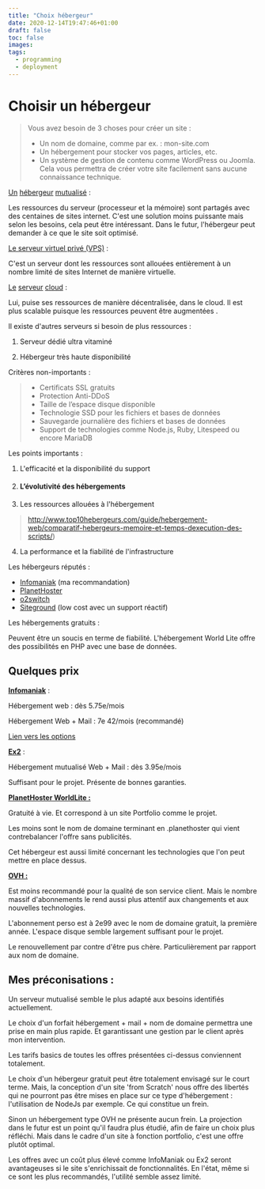 ```yaml
---
title: "Choix hébergeur"
date: 2020-12-14T19:47:46+01:00
draft: false
toc: false
images:
tags: 
  - programming
  - deployment	
---
```



# Choisir un hébergeur

> Vous avez besoin de 3 choses pour créer un site :
>
> - Un nom de domaine, comme par ex. : mon-site.com
> - Un hébergement pour stocker vos pages, articles, etc.
> - Un système de gestion de contenu comme WordPress ou Joomla. Cela vous permettra de créer votre site facilement sans aucune connaissance technique.

<u>Un</u> <u>hébergeur</u> <u>mutualisé</u> : 

Les ressources du serveur (processeur et la mémoire) sont partagés avec des centaines de sites internet. C'est une solution moins puissante mais selon les besoins, cela peut être intéressant. Dans le futur, l'hébergeur peut demander à ce que le site soit optimisé. 

<u>Le serveur virtuel privé (VPS)</u> : 

C'est un serveur dont les ressources sont allouées entièrement à un nombre limité de sites Internet de manière virtuelle.

<u> Le</u> <u>serveur</u> <u>cloud</u> : 

Lui, puise ses ressources de manière décentralisée, dans le cloud. Il est plus scalable puisque les ressources peuvent être augmentées . 

Il existe d'autres serveurs si besoin de plus ressources : 

1. Serveur dédié ultra vitaminé

2. Hébergeur très haute disponibilité

   

Critères non-importants : 

> - Certificats SSL gratuits
> - Protection Anti-DDoS
> - Taille de l’espace disque disponible
> - Technologie SSD pour les fichiers et bases de données
> - Sauvegarde journalière des fichiers et bases de données
> - Support de technologies comme Node.js, Ruby, Litespeed ou encore MariaDB

Les points importants : 

1. L'efficacité et la disponibilité du support

2. #### L’évolutivité des hébergements

3. Les ressources allouées à l'hébergement

   

> http://www.top10hebergeurs.com/guide/hebergement-web/comparatif-hebergeurs-memoire-et-temps-dexecution-des-scripts/)

4. La performance et la fiabilité de l'infrastructure

Les hébergeurs réputés : 

- [Infomaniak](https://www.infomaniak.com/fr/hebergement/toutes-nos-offres?utm_term=59f74db3bfdd5) (ma recommandation)
- [PlanetHoster](https://www.planethoster.com/goph-0b4686a59179da9)
- [o2switch](https://www.o2switch.fr/)
- [Siteground](https://www.siteground.com/web-hosting.htm?afcode=7705f57009485f050dd8e1cbdec4b8e2) (low cost avec un support réactif)

Les hébergements gratuits : 

Peuvent être un soucis en terme de fiabilité. L'hébergement World Lite offre des possibilités en PHP avec une base de données. 

## Quelques prix 

<u>**Infomaniak**</u> :

Hébergement web : dès 5.75e/mois 

Hébergement Web + Mail : 7e 42/mois (recommandé)

[Lien vers les options](https://www.infomaniak.com/fr/hebergement/web-et-mail/hebergement-web-et-mail)

<u>**Ex2**</u> :

Hébergement mutualisé Web + Mail : dès 3.95e/mois 

Suffisant pour le projet. Présente de bonnes garanties. 

**<u>PlanetHoster WorldLite :</u>**

Gratuité à vie. Et correspond à un site Portfolio comme le projet. 

Les moins sont le nom de domaine terminant en .planethoster qui vient contrebalancer l'offre sans publicités.

Cet hébergeur est aussi limité concernant les technologies que l'on peut mettre en place dessus. 

**<u>OVH :</u>**

Est moins recommandé pour la qualité de son service client. Mais le nombre massif d'abonnements le rend aussi plus attentif aux changements et aux nouvelles technologies. 

L'abonnement perso est à 2e99 avec le nom de domaine gratuit, la première année. L'espace disque semble largement suffisant pour le projet. 

Le renouvellement par contre d'être pus chère. Particulièrement par rapport aux nom de domaine.

## Mes préconisations : 

Un serveur mutualisé semble le plus adapté aux besoins identifiés actuellement. 

Le choix d'un forfait hébergement + mail + nom de domaine permettra une prise en main plus rapide. Et garantissant une gestion par le client après mon intervention. 

Les tarifs basics de toutes les offres présentées ci-dessus conviennent totalement. 

Le choix d'un hébergeur gratuit peut être totalement envisagé sur le court terme. Mais, la conception d'un site 'from Scratch' nous offre des libertés qui ne pourront pas être mises en place sur ce type d'hébergement : l'utilisation de NodeJs par exemple. Ce qui constitue un frein.

 Sinon un hébergement type OVH ne présente aucun frein. La projection dans le futur est un point qu'il faudra plus étudié, afin de faire un choix plus réfléchi. Mais dans le cadre d'un site à fonction portfolio, c'est une offre plutôt optimal. 

Les offres avec un coût plus élevé comme InfoManiak ou Ex2 seront avantageuses si le site s'enrichissait de fonctionnalités. En l'état, même si ce sont les plus recommandés, l'utilité semble assez limité. 



 


